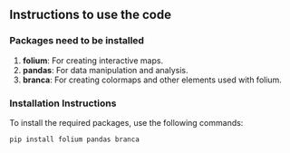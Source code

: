 ## Instructions to use the code

### Packages need to be installed

1. **folium**: For creating interactive maps.
2. **pandas**: For data manipulation and analysis.
3. **branca**: For creating colormaps and other elements used with folium.

### Installation Instructions

To install the required packages, use the following commands:

```sh
pip install folium pandas branca
